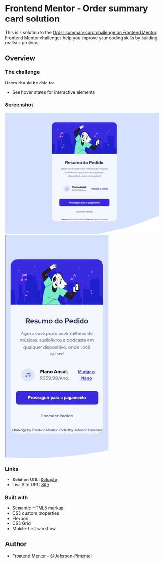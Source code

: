 # Frontend Mentor - Order summary card solution

This is a solution to the [Order summary card challenge on Frontend Mentor](https://www.frontendmentor.io/challenges/order-summary-component-QlPmajDUj). Frontend Mentor challenges help you improve your coding skills by building realistic projects. 

## Overview

### The challenge

Users should be able to:

- See hover states for interactive elements

### Screenshot

<img src="/screenshots/projeto-web.png" alt="Screenshot"/>
<img src="/screenshots/projeto-mobile-pronto.png" alt="Screenshot"/>


### Links

- Solution URL: [Solução](https://www.frontendmentor.io/solutions/order-summary-AGUcZZWMT)
- Live Site URL: [Site](https://jefersonpimentel.github.io/Resumo-de-Pedido/)

### Built with

- Semantic HTML5 markup
- CSS custom properties
- Flexbox
- CSS Grid
- Mobile-first workflow

## Author

- Frontend Mentor - [@Jeferson-Pimentel](https://www.frontendmentor.io/profile/FrontalAce21)